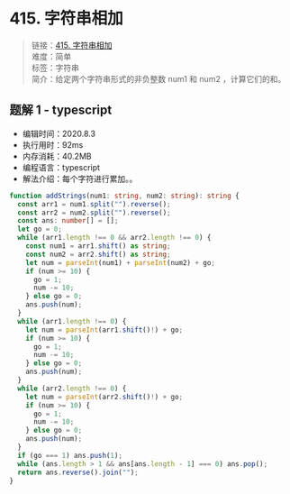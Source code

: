 # 415. 字符串相加

> 链接：[415. 字符串相加](https://leetcode-cn.com/problems/add-strings/)  
> 难度：简单  
> 标签：字符串  
> 简介：给定两个字符串形式的非负整数 num1 和 num2 ，计算它们的和。

## 题解 1 - typescript

- 编辑时间：2020.8.3
- 执行用时：92ms
- 内存消耗：40.2MB
- 编程语言：typescript
- 解法介绍：每个字符进行累加。。

```typescript
function addStrings(num1: string, num2: string): string {
  const arr1 = num1.split("").reverse();
  const arr2 = num2.split("").reverse();
  const ans: number[] = [];
  let go = 0;
  while (arr1.length !== 0 && arr2.length !== 0) {
    const num1 = arr1.shift() as string;
    const num2 = arr2.shift() as string;
    let num = parseInt(num1) + parseInt(num2) + go;
    if (num >= 10) {
      go = 1;
      num -= 10;
    } else go = 0;
    ans.push(num);
  }
  while (arr1.length !== 0) {
    let num = parseInt(arr1.shift()!) + go;
    if (num >= 10) {
      go = 1;
      num -= 10;
    } else go = 0;
    ans.push(num);
  }
  while (arr2.length !== 0) {
    let num = parseInt(arr2.shift()!) + go;
    if (num >= 10) {
      go = 1;
      num -= 10;
    } else go = 0;
    ans.push(num);
  }
  if (go === 1) ans.push(1);
  while (ans.length > 1 && ans[ans.length - 1] === 0) ans.pop();
  return ans.reverse().join("");
}
```
